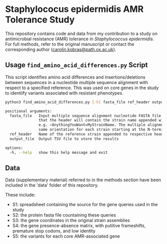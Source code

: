 # Staphylococus epidermidis AMR Tolerance Study

This repository contains code and data from my contribution to a study on antimicrobial resistance (AMR) tolerance in *Staphylococcus epidermidis*. For full methods, refer to the original manuscript or contact the corresponding author (carolin.kobras@path.ox.ac.uk).

## Usage `find_amino_acid_differences.py` Script

This script identifies amino acid differences and insertions/deletions between sequences in a nucleotide multiple sequence alignment with respect to a specified reference. This was used on core genes in the study to identiify variants associated with resistant phenotypes.

```bash
python3 find_amino_acid_differences.py [-h] fasta_file ref_header output_file

positional arguments:
  fasta_file   Input multiple sequence alignment nucleotide FASTA file. Please note that it is expected
               that the header will contain the strain name appended with an equals sign
               e.g. >AnythingYouWant=MyStrainName. The multiple alignment is expected to be in the
               same orientation for each strain starting at the N-terminus (i.e. with the first nucleotide in the positive orientation as the leftmost amino acid in the alignment)
  ref_header   Name of the reference strain appended to respective header e.g. MyStrainName
  output_file  Output TSV file to store the results

options:
  -h, --help   show this help message and exit
```

## Data

Data (supplementary material) referred to in the methods section have been included in the 'data' folder of this repository.

These include:
  - S1: spreadsheet containing the source for the gene queries used in the study
  - S2: the protein fasta file countaining these queries
  - S3: the gene coordinates in the original strain assemblies
  - S4: the gene presence-absence matrix, with putitive frameshifts, premature stop codons, and low identity
  - S5: the variants for each core AMR-associated gene
